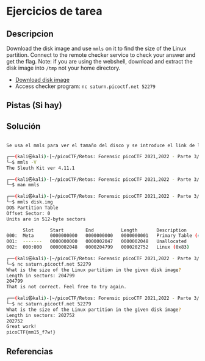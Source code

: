 # Ejercicios de tarea

## Descripcion

Download the disk image and use `mmls` on it to find the size of the Linux partition. Connect to the remote checker service to check your answer and get the flag. Note: if you are using the webshell, download and extract the disk image into `/tmp` not your home directory.

-   [Download disk image](https://artifacts.picoctf.net/c/114/disk.img.gz)
-   Access checker program: `nc saturn.picoctf.net 52279`

## Pistas (Si hay)



## Solución

``` Bash

Se usa el mmls para ver el tamaño del disco y se introduce el link de la pagina con los datos que nos da el mmls.

┌──(kali㉿kali)-[~/picoCTF/Retos: Forensic picoCTF 2021,2022 - Parte 3/PicoCTF 2022/Sleuthkit Intr]
└─$ mmls -V              
The Sleuth Kit ver 4.11.1
                                                                                                                    
┌──(kali㉿kali)-[~/picoCTF/Retos: Forensic picoCTF 2021,2022 - Parte 3/PicoCTF 2022/Sleuthkit Intr]
└─$ man mmls 
                                                                                                                    
┌──(kali㉿kali)-[~/picoCTF/Retos: Forensic picoCTF 2021,2022 - Parte 3/PicoCTF 2022/Sleuthkit Intr]
└─$ mmls disk.img 
DOS Partition Table
Offset Sector: 0
Units are in 512-byte sectors

      Slot      Start        End          Length       Description
000:  Meta      0000000000   0000000000   0000000001   Primary Table (#0)
001:  -------   0000000000   0000002047   0000002048   Unallocated
002:  000:000   0000002048   0000204799   0000202752   Linux (0x83)
                                                                                                                    
┌──(kali㉿kali)-[~/picoCTF/Retos: Forensic picoCTF 2021,2022 - Parte 3/PicoCTF 2022/Sleuthkit Intr]
└─$ nc saturn.picoctf.net 52279
What is the size of the Linux partition in the given disk image?
Length in sectors: 204799
204799
That is not correct. Feel free to try again.
                                                                                                                    
┌──(kali㉿kali)-[~/picoCTF/Retos: Forensic picoCTF 2021,2022 - Parte 3/PicoCTF 2022/Sleuthkit Intr]
└─$ nc saturn.picoctf.net 52279
What is the size of the Linux partition in the given disk image?
Length in sectors: 202752
202752
Great work!
picoCTF{mm15_f7w!}


```

## Referencias